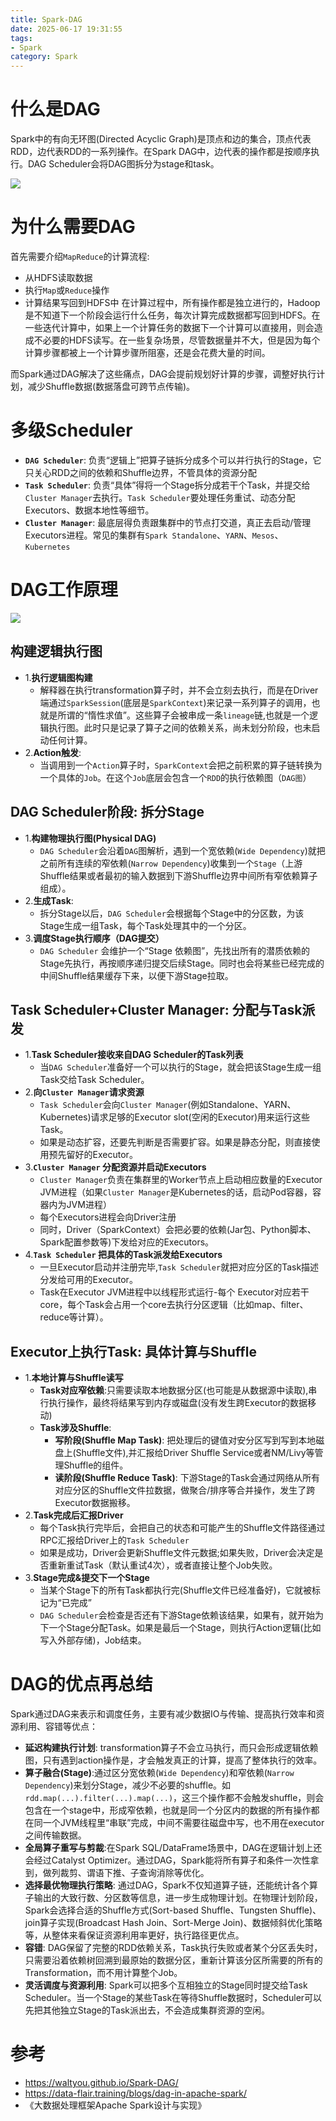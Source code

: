```yaml
---
title: Spark-DAG
date: 2025-06-17 19:31:55
tags:
- Spark
category: Spark
---
```



# 什么是DAG
Spark中的有向无环图(Directed Acyclic Graph)是顶点和边的集合，顶点代表RDD，边代表RDD的一系列操作。在Spark DAG中，边代表的操作都是按顺序执行。DAG Scheduler会将DAG图拆分为stage和task。

![](Spark-DAG/DAG.png)

<!--more-->

# 为什么需要DAG
首先需要介绍`MapReduce`的计算流程:
- 从HDFS读取数据
- 执行`Map`或`Reduce`操作
- 计算结果写回到HDFS中
在计算过程中，所有操作都是独立进行的，Hadoop是不知道下一个阶段会运行什么任务，每次计算完成数据都写回到HDFS。在一些迭代计算中，如果上一个计算任务的数据下一个计算可以直接用，则会造成不必要的HDFS读写。在一些复杂场景，尽管数据量并不大，但是因为每个计算步骤都被上一个计算步骤所阻塞，还是会花费大量的时间。

而Spark通过DAG解决了这些痛点，DAG会提前规划好计算的步骤，调整好执行计划，减少Shuffle数据(数据落盘可跨节点传输)。




# 多级Scheduler
- **`DAG Scheduler`**: 负责“逻辑上”把算子链拆分成多个可以并行执行的Stage，它只关心RDD之间的依赖和Shuffle边界，不管具体的资源分配
- **`Task Scheduler`**: 负责“具体”得将一个Stage拆分成若干个Task，并提交给`Cluster Manager`去执行。`Task Scheduler`要处理任务重试、动态分配Executors、数据本地性等细节。
- **`Cluster Manager`**: 最底层得负责跟集群中的节点打交道，真正去启动/管理Executors进程。常见的集群有`Spark Standalone`、`YARN`、`Mesos`、`Kubernetes`

# DAG工作原理
![](Spark-DAG/internals-of-job-execution.png)

## 构建逻辑执行图
- 1.**执行逻辑图构建**
	- 解释器在执行transformation算子时，并不会立刻去执行，而是在Driver端通过`SparkSession`(底层是`SparkContext`)来记录一系列算子的调用，也就是所谓的“惰性求值”。这些算子会被串成一条`lineage`链,也就是一个逻辑执行图。此时只是记录了算子之间的依赖关系，尚未划分阶段，也未启动任何计算。
- 2.**Action触发**:
	- 当调用到一个`Action`算子时，`SparkContext`会把之前积累的算子链转换为一个具体的`Job`。在这个`Job`底层会包含一个`RDD`的执行依赖图（`DAG图`）

## DAG Scheduler阶段: 拆分Stage
- 1.**构建物理执行图(Physical DAG)**
	- `DAG Scheduler`会沿着`DAG`图解析，遇到一个宽依赖(`Wide Dependency`)就把之前所有连续的窄依赖(`Narrow Dependency`)收集到一个`Stage`（上游Shuffle结果或者最初的输入数据到下游Shuffle边界中间所有窄依赖算子组成）。
- 2.**生成Task**:
	- 拆分Stage以后，`DAG Scheduler`会根据每个Stage中的分区数，为该Stage生成一组Task，每个Task处理其中的一个分区。
- 3.**调度Stage执行顺序（DAG提交）**
	- `DAG Scheduler` 会维护一个“Stage 依赖图”，先找出所有的潜质依赖的Stage先执行，再按顺序递归提交后续Stage。同时也会将某些已经完成的中间Shuffle结果缓存下来，以便下游Stage拉取。



## Task Scheduler+Cluster Manager: 分配与Task派发
- 1.**Task Scheduler接收来自DAG Scheduler的Task列表**
	-  当`DAG Scheduler`准备好一个可以执行的Stage，就会把该Stage生成一组Task交给Task Scheduler。
- 2.**向`Cluster Manager`请求资源**
	- `Task Scheduler`会向`Cluster Manager`(例如Standalone、YARN、Kubernetes)请求足够的Executor slot(空闲的Executor)用来运行这些Task。
	- 如果是动态扩容，还要先判断是否需要扩容。如果是静态分配，则直接使用预先留好的Executor。
- 3.**`Cluster Manager` 分配资源并启动Executors**
	- `Cluster Manager`负责在集群里的Worker节点上启动相应数量的Executor JVM进程（如果`Cluster Manager`是Kubernetes的话，启动Pod容器，容器内为JVM进程）
	- 每个Executors进程会向Driver注册
	- 同时，Driver（SparkContext）会把必要的依赖(Jar包、Python脚本、Spark配置参数等)下发给对应的Executors。
- 4.**`Task Scheduler` 把具体的Task派发给Executors**
	- 一旦Executor启动并注册完毕,`Task Scheduler`就把对应分区的Task描述分发给可用的Executor。
	- Task在Executor JVM进程中以线程形式运行-每个 Executor对应若干core，每个Task会占用一个core去执行分区逻辑（比如map、filter、reduce等计算）。

## Executor上执行Task: 具体计算与Shuffle
- 1.**本地计算与Shuffle读写**
	- **Task对应窄依赖**:只需要读取本地数据分区(也可能是从数据源中读取),串行执行操作，最终将结果写到内存或磁盘(没有发生跨Executor的数据移动)
	- **Task涉及Shuffle**: 
		- **写阶段(Shuffle Map Task)**: 把处理后的键值对安分区写到写到本地磁盘上(Shuffle文件),并汇报给Driver Shuffle Service或者NM/Livy等管理Shuffle的组件。
		- **读阶段(Shuffle Reduce Task)**: 下游Stage的Task会通过网络从所有对应分区的Shuffle文件拉数据，做聚合/排序等合并操作，发生了跨Executor数据搬移。
- 2.**Task完成后汇报Driver**
	- 每个Task执行完毕后，会把自己的状态和可能产生的Shuffle文件路径通过RPC汇报给Driver上的`Task Scheduler`
	- 如果是成功，Driver会更新Shuffle文件元数据;如果失败，Driver会决定是否重新重试Task（默认重试4次），或者直接让整个Job失败。
- 3.**Stage完成&提交下一个Stage**
	- 当某个Stage下的所有Task都执行完(Shuffle文件已经准备好)，它就被标记为“已完成”
	- `DAG Scheduler`会检查是否还有下游Stage依赖该结果，如果有，就开始为下一个Stage分配Task。如果是最后一个Stage，则执行Action逻辑(比如写入外部存储)，Job结束。


# DAG的优点再总结
Spark通过DAG来表示和调度任务，主要有减少数据IO与传输、提高执行效率和资源利用、容错等优点：
-  **延迟构建执行计划**: transformation算子不会立马执行，而只会形成逻辑依赖图，只有遇到action操作是，才会触发真正的计算，提高了整体执行的效率。
- **算子融合(Stage)**:通过区分宽依赖(`Wide Dependency`)和窄依赖(`Narrow Dependency`)来划分Stage，减少不必要的shuffle。如`rdd.map(...).filter(...).map(...)`，这三个操作都不会触发shuffle，则会包含在一个stage中，形成窄依赖，也就是同一个分区内的数据的所有操作都在同一个JVM线程里“串联”完成，中间不需要往磁盘中写，也不用在executor之间传输数据。
- **全局算子重写与剪裁**:在Spark SQL/DataFrame场景中，DAG在逻辑计划上还会经过Catalyst Optimizer。通过DAG，Spark能将所有算子和条件一次性拿到，做列裁剪、谓语下推、子查询消除等优化。
- **选择最优物理执行策略**: 通过DAG，Spark不仅知道算子链，还能统计各个算子输出的大致行数、分区数等信息，进一步生成物理计划。在物理计划阶段，Spark会选择合适的Shuffle方式(Sort-based Shuffle、Tungsten Shuffle)、join算子实现(Broadcast Hash Join、Sort-Merge Join)、数据倾斜优化策略等，从整体来看保证资源利用率更好，执行路径更优点。
- **容错**: DAG保留了完整的RDD依赖关系，Task执行失败或者某个分区丢失时，只需要沿着依赖树回溯到最原始的数据分区，重新计算该分区所需要的所有的Transformation，而不用计算整个Job。
- **灵活调度与资源利用**: Spark可以把多个互相独立的Stage同时提交给Task Scheduler。当一个Stage的某些Task在等待Shuffle数据时，Scheduler可以先把其他独立Stage的Task派出去，不会造成集群资源的空闲。
# 参考
- https://waltyou.github.io/Spark-DAG/
- https://data-flair.training/blogs/dag-in-apache-spark/
- 《大数据处理框架Apache Spark设计与实现》

